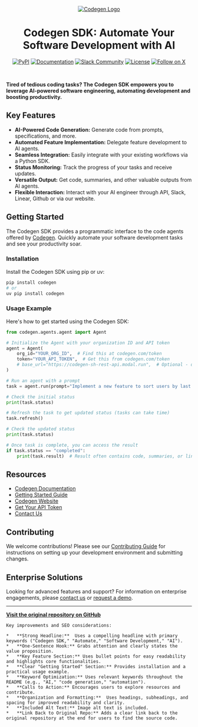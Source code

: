 <p align="center">
  <a href="https://docs.codegen.com">
    <img src="https://i.imgur.com/6RF9W0z.jpeg" alt="Codegen Logo" />
  </a>
</p>

<h1 align="center">Codegen SDK: Automate Your Software Development with AI</h1>

<div align="center">

[![PyPI](https://img.shields.io/badge/PyPi-codegen-gray?style=flat-square&color=blue)](https://pypi.org/project/codegen/)
[![Documentation](https://img.shields.io/badge/Docs-docs.codegen.com-purple?style=flat-square)](https://docs.codegen.com)
[![Slack Community](https://img.shields.io/badge/Slack-Join-4A154B?logo=slack&style=flat-square)](https://community.codegen.com)
[![License](https://img.shields.io/badge/Code%20License-Apache%202.0-gray?&color=gray)](https://github.com/codegen-sh/codegen-sdk/tree/develop?tab=Apache-2.0-1-ov-file)
[![Follow on X](https://img.shields.io/twitter/follow/codegen?style=social)](https://x.com/codegen)

</div>

<br />

**Tired of tedious coding tasks? The Codegen SDK empowers you to leverage AI-powered software engineering, automating development and boosting productivity.**

## Key Features

*   **AI-Powered Code Generation:** Generate code from prompts, specifications, and more.
*   **Automated Feature Implementation:**  Delegate feature development to AI agents.
*   **Seamless Integration:**  Easily integrate with your existing workflows via a Python SDK.
*   **Status Monitoring:**  Track the progress of your tasks and receive updates.
*   **Versatile Output:**  Get code, summaries, and other valuable outputs from AI agents.
*   **Flexible Interaction:** Interact with your AI engineer through API, Slack, Linear, Github or via our website.

## Getting Started

The Codegen SDK provides a programmatic interface to the code agents offered by [Codegen](https://codegen.com).  Quickly automate your software development tasks and see your productivity soar.

### Installation

Install the Codegen SDK using pip or uv:

```bash
pip install codegen
# or
uv pip install codegen
```

### Usage Example

Here's how to get started using the Codegen SDK:

```python
from codegen.agents.agent import Agent

# Initialize the Agent with your organization ID and API token
agent = Agent(
    org_id="YOUR_ORG_ID",  # Find this at codegen.com/token
    token="YOUR_API_TOKEN",  # Get this from codegen.com/token
    # base_url="https://codegen-sh-rest-api.modal.run",  # Optional - defaults to production
)

# Run an agent with a prompt
task = agent.run(prompt="Implement a new feature to sort users by last login.")

# Check the initial status
print(task.status)

# Refresh the task to get updated status (tasks can take time)
task.refresh()

# Check the updated status
print(task.status)

# Once task is complete, you can access the result
if task.status == "completed":
    print(task.result)  # Result often contains code, summaries, or links
```

## Resources

*   [Codegen Documentation](https://docs.codegen.com)
*   [Getting Started Guide](https://docs.codegen.com/introduction/getting-started)
*   [Codegen Website](https://codegen.com)
*   [Get Your API Token](https://codegen.com/token)
*   [Contact Us](https://codegen.com/contact)

## Contributing

We welcome contributions!  Please see our [Contributing Guide](CONTRIBUTING.md) for instructions on setting up your development environment and submitting changes.

## Enterprise Solutions

Looking for advanced features and support? For information on enterprise engagements, please [contact us](https://codegen.com/contact) or [request a demo](https://codegen.com/request-demo).

---

**[Visit the original repository on GitHub](https://github.com/codegen-sh/codegen)**
```
Key improvements and SEO considerations:

*   **Strong Headline:**  Uses a compelling headline with primary keywords ("Codegen SDK," "Automate," "Software Development," "AI").
*   **One-Sentence Hook:** Grabs attention and clearly states the value proposition.
*   **Key Feature Section:** Uses bullet points for easy readability and highlights core functionalities.
*   **Clear "Getting Started" Section:** Provides installation and a practical usage example.
*   **Keyword Optimization:** Uses relevant keywords throughout the README (e.g., "AI," "code generation," "automation").
*   **Calls to Action:** Encourages users to explore resources and contribute.
*   **Organization and Formatting:**  Uses headings, subheadings, and spacing for improved readability and clarity.
*   **Included Alt Text:** Image alt text is included.
*   **Link Back to Original Repo:** Adds a clear link back to the original repository at the end for users to find the source code.